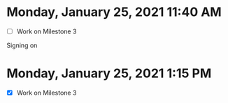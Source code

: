 # Monday, January 25, 2021 11:40 AM
- [ ] Work on Milestone 3

Signing on

# Monday, January 25, 2021 1:15 PM
- [X] Work on Milestone 3

